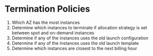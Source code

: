 
# Termination Policies
1. Which AZ has the most instances
2. Determine which instances to terminate if allocation strategy is set between spot and on-demand instances
3. Determine if any of the instances uses the old launch configuration
4. Determine if any of the instances uses the old launch template
5. Determine which instances are closest to the next billing hour